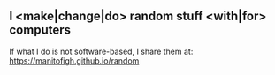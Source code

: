 ## I <make|change|do> random stuff <with|for> computers
If what I do is not software-based, I share them at: </br>
https://manitofigh.github.io/random

